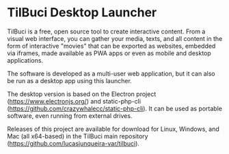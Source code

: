 # TilBuci Desktop Launcher

TilBuci is a free, open source tool to create interactive content. From a visual web interface, you can gather your media, texts, and all content in the form of interactive "movies" that can be exported as websites, embedded via iframes, made available as PWA apps or even as mobile and desktop applications.

The software is developed as a multi-user web application, but it can also be run as a desktop app using this launcher.

The desktop version is based on the Electron project (https://www.electronjs.org/) and static-php-cli (https://github.com/crazywhalecc/static-php-cli). It can be used as portable software, even running from external drives.

Releases of this project are available for download for Linux, Windows, and Mac (all x64-based) in the TilBuci main repository (https://github.com/lucasjunqueira-var/tilbuci).
